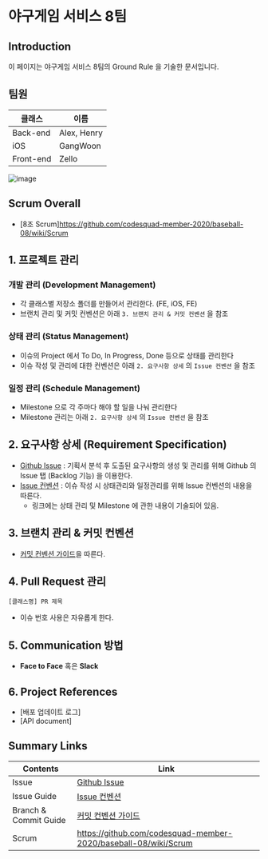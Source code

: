 # 야구게임 서비스 8팀 

## Introduction
이 페이지는 야구게임 서비스 8팀의 Ground Rule 을 기술한 문서입니다.

## 팀원

| 클래스       | 이름       |
| --------- | -------- |
| Back-end  | Alex, Henry      |
| iOS       | GangWoon      |
| Front-end | Zello |

![image](https://user-images.githubusercontent.com/58318174/80955105-9c9c7200-8e39-11ea-8438-c1ca33732de1.png)

## Scrum Overall
- [8조 Scrum]https://github.com/codesquad-member-2020/baseball-08/wiki/Scrum

## 1. 프로젝트 관리
### 개발 관리 (Development Management)
- 각 클래스별 저장소 폴더를 만들어서 관리한다. (FE, iOS, FE)
- 브랜치 관리 및 커밋 컨벤션은 아래 `3. 브랜치 관리 & 커밋 컨벤션` 을 참조
### 상태 관리 (Status Management)
- 이슈의 Project 에서 To Do, In Progress, Done 등으로 상태를 관리한다
- 이슈 작성 및 관리에 대한 컨벤션은 아래 `2. 요구사항 상세` 의 `Issue 컨벤션` 을 참조
### 일정 관리 (Schedule Management)
- Milestone 으로 각 주마다 해야 할 일을 나눠 관리한다
- Milestone 관리는 아래 `2. 요구사항 상세` 의 `Issue 컨벤션` 을 참조

## 2. 요구사항 상세 (Requirement Specification)
- [Github Issue](https://github.com/codesquad-member-2020/baseball-08/issues) : 기획서 분석 후 도출된 요구사항의 생성 및 관리를 위해 Github 의 Issue 탭 (Backlog 기능) 을 이용한다.
- [Issue 컨벤션](https://github.com/codesquad-member-2020/baseball-08/wiki/Issue-%EC%BB%A8%EB%B2%A4%EC%85%98) : 이슈 작성 시 상태관리와 일정관리를 위해 Issue 컨벤션의 내용을 따른다.
    - 링크에는 상태 관리 및 Milestone 에 관한 내용이 기술되어 있음.


## 3. 브랜치 관리 & 커밋 컨벤션
- [커밋 컨벤션 가이드](https://github.com/codesquad-member-2020/baseball-08/wiki/Branch-%EA%B4%80%EB%A6%AC%EA%B7%9C%EC%B9%99-&-Commit-%EC%BB%A8%EB%B2%A4%EC%85%98)을 따른다. 


## 4. Pull Request 관리

`[클래스명] PR 제목`
- 이슈 번호 사용은 자유롭게 한다.

## 5. Communication 방법
- **Face to Face** 혹은 **Slack**

## 6. Project References

- [배포 업데이트 로그]
- [API document]

## Summary Links
| Contents       | Link       |
| --------- | -------- |
| Issue  | [Github Issue](https://github.com/codesquad-member-2020/baseball-08/issues)      |
| Issue Guide       | [Issue 컨벤션](https://github.com/codesquad-member-2020/baseball-08/wiki/Issue-%EC%BB%A8%EB%B2%A4%EC%85%98)      |
| Branch & Commit Guide | [커밋 컨벤션 가이드](https://github.com/codesquad-member-2020/baseball-08/wiki/Branch-%EA%B4%80%EB%A6%AC%EA%B7%9C%EC%B9%99-&-Commit-%EC%BB%A8%EB%B2%A4%EC%85%98)  |
| Scrum | https://github.com/codesquad-member-2020/baseball-08/wiki/Scrum



